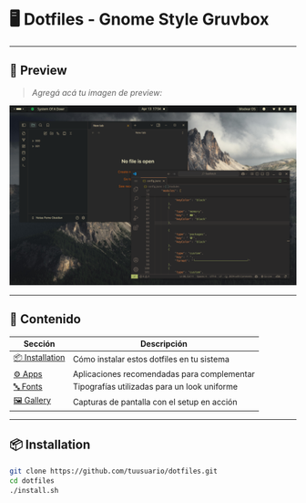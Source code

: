 # 🖥️ Dotfiles - Gnome Style Gruvbox

---

## 📸 Preview

> _Agregá acá tu imagen de preview:_

![Preview](/dotfiles/ScreanShoots/obsidian.png)

---

## 📑 Contenido

| Sección        | Descripción                                  |
|----------------|----------------------------------------------|
| [📦 Installation](#installation) | Cómo instalar estos dotfiles en tu sistema |
| [⚙️ Apps](#apps)              | Aplicaciones recomendadas para complementar |
| [🔤 Fonts](#fonts)             | Tipografías utilizadas para un look uniforme |
| [🖼️ Gallery](#gallery)         | Capturas de pantalla con el setup en acción |

---

## 📦 Installation

```bash
git clone https://github.com/tuusuario/dotfiles.git
cd dotfiles
./install.sh
